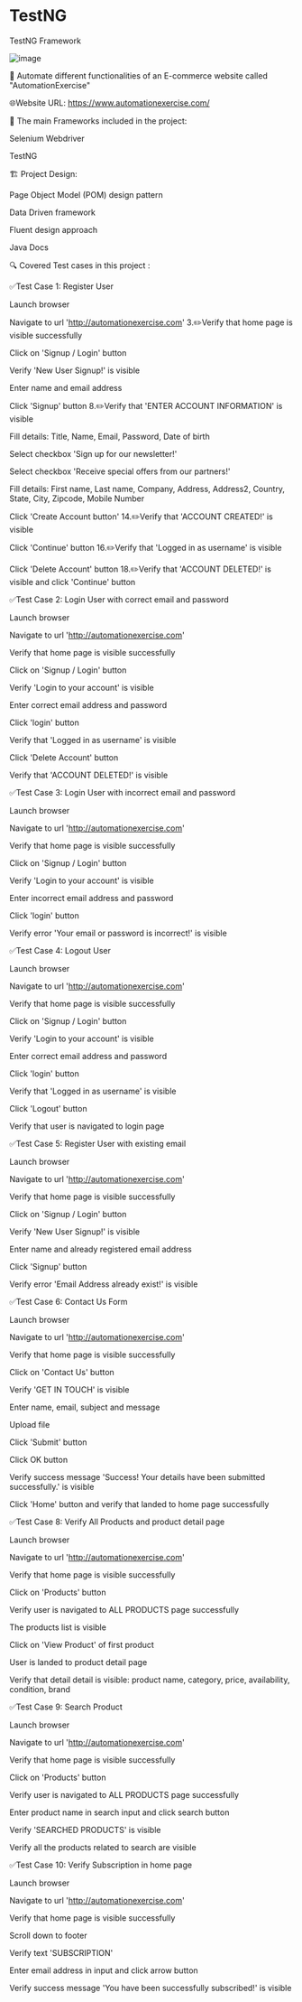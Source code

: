 # TestNG

TestNG Framework

![image](https://user-images.githubusercontent.com/111237893/212285494-1bd911be-9775-4f6a-8b2d-4a0821591f02.png)



📌 Automate different functionalities of an E-commerce website called "AutomationExercise"

🌐Website URL: https://www.automationexercise.com/


📝 The main Frameworks included in the project:

Selenium Webdriver

TestNG

🏗️ Project Design:

Page Object Model (POM) design pattern

Data Driven framework

Fluent design approach

Java Docs

🔍️ Covered Test cases in this project :

✅Test Case 1: Register User

Launch browser

Navigate to url 'http://automationexercise.com' 3.✏️Verify that home page is visible successfully

Click on 'Signup / Login' button

Verify 'New User Signup!' is visible

Enter name and email address

Click 'Signup' button 8.✏️Verify that 'ENTER ACCOUNT INFORMATION' is visible

Fill details: Title, Name, Email, Password, Date of birth

Select checkbox 'Sign up for our newsletter!'

Select checkbox 'Receive special offers from our partners!'

Fill details: First name, Last name, Company, Address, Address2, Country, State, City, Zipcode, Mobile Number

Click 'Create Account button' 14.✏️Verify that 'ACCOUNT CREATED!' is visible

Click 'Continue' button 16.✏️Verify that 'Logged in as username' is visible

Click 'Delete Account' button 18.✏️Verify that 'ACCOUNT DELETED!' is visible and click 'Continue' button


✅Test Case 2: Login User with correct email and password

Launch browser

Navigate to url 'http://automationexercise.com'

Verify that home page is visible successfully

Click on 'Signup / Login' button

Verify 'Login to your account' is visible

Enter correct email address and password

Click 'login' button

Verify that 'Logged in as username' is visible

Click 'Delete Account' button

Verify that 'ACCOUNT DELETED!' is visible


✅Test Case 3: Login User with incorrect email and password

Launch browser

Navigate to url 'http://automationexercise.com'

Verify that home page is visible successfully

Click on 'Signup / Login' button

Verify 'Login to your account' is visible

Enter incorrect email address and password

Click 'login' button

Verify error 'Your email or password is incorrect!' is visible


✅Test Case 4: Logout User

Launch browser

Navigate to url 'http://automationexercise.com'

Verify that home page is visible successfully

Click on 'Signup / Login' button

Verify 'Login to your account' is visible

Enter correct email address and password

Click 'login' button

Verify that 'Logged in as username' is visible

Click 'Logout' button

Verify that user is navigated to login page


✅Test Case 5: Register User with existing email

Launch browser

Navigate to url 'http://automationexercise.com'

Verify that home page is visible successfully

Click on 'Signup / Login' button

Verify 'New User Signup!' is visible

Enter name and already registered email address

Click 'Signup' button

Verify error 'Email Address already exist!' is visible


✅Test Case 6: Contact Us Form

Launch browser

Navigate to url 'http://automationexercise.com'

Verify that home page is visible successfully

Click on 'Contact Us' button

Verify 'GET IN TOUCH' is visible

Enter name, email, subject and message

Upload file

Click 'Submit' button

Click OK button

Verify success message 'Success! Your details have been submitted successfully.' is visible

Click 'Home' button and verify that landed to home page successfully


✅Test Case 8: Verify All Products and product detail page

Launch browser

Navigate to url 'http://automationexercise.com'

Verify that home page is visible successfully

Click on 'Products' button

Verify user is navigated to ALL PRODUCTS page successfully

The products list is visible

Click on 'View Product' of first product

User is landed to product detail page

Verify that detail detail is visible: product name, category, price, availability, condition, brand


✅Test Case 9: Search Product

Launch browser

Navigate to url 'http://automationexercise.com'

Verify that home page is visible successfully

Click on 'Products' button

Verify user is navigated to ALL PRODUCTS page successfully

Enter product name in search input and click search button

Verify 'SEARCHED PRODUCTS' is visible

Verify all the products related to search are visible


✅Test Case 10: Verify Subscription in home page

Launch browser

Navigate to url 'http://automationexercise.com'

Verify that home page is visible successfully

Scroll down to footer

Verify text 'SUBSCRIPTION'

Enter email address in input and click arrow button

Verify success message 'You have been successfully subscribed!' is visible
